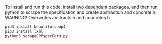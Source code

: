 To install and run this code, install two dependent packagea, and then run python to scrape the specification and create abstracts.h and concrete.h.  WARNING!  Overwrites abstracts.h and concretes.h
```sh
pip3 install beautifulsoup4
pip3 install lxml
python3 scrapeCPPspecForH.py
```
